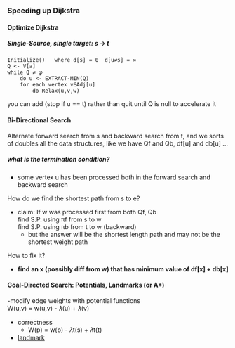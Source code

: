 ### Speeding up Dijkstra

#### Optimize Dijkstra

##### Single-Source, single target: s -> t

```
Initialize()   where d[s] = 0  d[u≠s] = ∞
Q <- V[a]
while Q ≠ 𝜑
	do u <- EXTRACT-MIN(Q)
	for each vertex v∈Adj[u]
		do Relax(u,v,w)
```

you can add (stop if u == t) rather than quit until Q is null to accelerate it

#### Bi-Directional Search

Alternate forward search from s and backward search from t, and we sorts of doubles all the data structures, like we have Qf and Qb, df[u] and db[u] ...

##### what is the termination condition?

- some vertex u has been processed both in the forward search and backward search

How do we find the shortest path from s to e?

- claim: If w was processed first from both Qf, Qb  
  find S.P. using πf from s to w  
  find S.P. using πb from t to w (backward)
  - but the answer will be the shortest length path and may not be the shortest weight path

How to fix it?

- **find an x (possibly diff from w) that has minimum value of df[x] + db[x]**

#### Goal-Directed Search: Potentials, Landmarks (or A*)

-modify edge weights with potential functions  
W(u,v) = w(u,v) - 𝜆(u) + 𝜆(v)

- correctness
  - W(p) = w(p) - 𝜆t(s) + 𝜆t(t)
- [landmark](https://ocw.mit.edu/courses/electrical-engineering-and-computer-science/6-006-introduction-to-algorithms-fall-2011/lecture-videos/MIT6_006F11_lec18.pdf)





